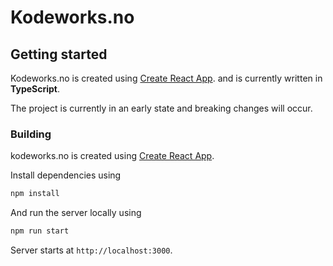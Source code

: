 # Kodeworks.no

## Getting started

Kodeworks.no is created using [Create React App](https://github.com/facebook/create-react-app). and is currently written in **TypeScript**.

The project is currently in an early state and breaking changes will occur.

### Building

kodeworks.no is created using [Create React App](https://github.com/facebook/create-react-app).

Install dependencies using

```bash
npm install
```

And run the server locally using

```bash
npm run start
```

Server starts at `http://localhost:3000`.
